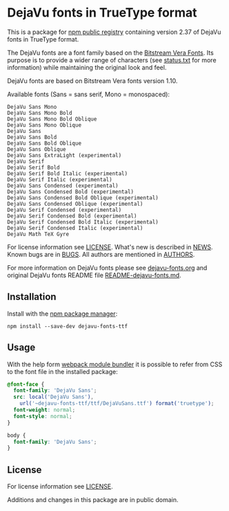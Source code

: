 # DejaVu fonts in TrueType format

This is a package for [npm public registry](https://www.npmjs.com/) containing
version 2.37 of DejaVu fonts in TrueType format.

The DejaVu fonts are a font family based on the
[Bitstream Vera Fonts](http://gnome.org/fonts/).
Its purpose is to provide a wider range of characters
(see [status.txt](status.txt) for more information)
while maintaining the original look and feel.

DejaVu fonts are based on Bitstream Vera fonts version 1.10.

Available fonts (Sans = sans serif, Mono = monospaced):

```
DejaVu Sans Mono
DejaVu Sans Mono Bold
DejaVu Sans Mono Bold Oblique
DejaVu Sans Mono Oblique
DejaVu Sans
DejaVu Sans Bold
DejaVu Sans Bold Oblique
DejaVu Sans Oblique
DejaVu Sans ExtraLight (experimental)
DejaVu Serif
DejaVu Serif Bold
DejaVu Serif Bold Italic (experimental)
DejaVu Serif Italic (experimental)
DejaVu Sans Condensed (experimental)
DejaVu Sans Condensed Bold (experimental)
DejaVu Sans Condensed Bold Oblique (experimental)
DejaVu Sans Condensed Oblique (experimental)
DejaVu Serif Condensed (experimental)
DejaVu Serif Condensed Bold (experimental)
DejaVu Serif Condensed Bold Italic (experimental)
DejaVu Serif Condensed Italic (experimental)
DejaVu Math TeX Gyre
```

For license information see [LICENSE](LICENSE). What's new is described
in [NEWS](NEWS). Known bugs are in [BUGS](BUGS). All authors are mentioned
in [AUTHORS](AUTHORS).

For more information on DejaVu fonts please see
[dejavu-fonts.org](http://dejavu-fonts.org) and original DejaVu fonts README file [README-dejavu-fonts.md](README-dejavu-fonts).


## Installation

Install with the [npm package manager](https://github.com/npm/npm):

```
npm install --save-dev dejavu-fonts-ttf
```


## Usage

With the help form [webpack module bundler](http://webpack.github.io)
it is possible to refer from CSS to the font file in the installed package:

```css
@font-face {
  font-family: 'DejaVu Sans';
  src: local('DejaVu Sans'),
    url('~dejavu-fonts-ttf/ttf/DejaVuSans.ttf') format('truetype');
  font-weight: normal;
  font-style: normal;
}

body {
  font-family: 'DejaVu Sans';
}
```


## License

For license information see [LICENSE](LICENSE).

Additions and changes in this package are in public domain.
